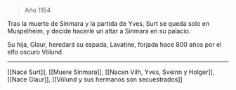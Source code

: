 > Año 1154

Tras la muerte de Sinmara y la partida de Yves, Surt se queda solo en Muspelheim, y decide hacerle un altar a Sinmara en su palacio. 

Su hija, Glaur, heredará su espada, Lavatine, forjada hace 800 años por el elfo oscuro Völund.

---

[[Nace Surt]], [[Muere Sinmara]], [[Nacen Vilh, Yves, Sveinn y Holger]], [[Nace Glaur]], [[Völund y sus hermanos son secuestrados]]